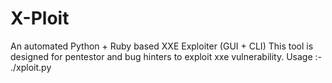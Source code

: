 # X-Ploit
An automated Python + Ruby based XXE Exploiter (GUI + CLI)
This tool is designed for pentestor and bug hinters to exploit xxe vulnerability.
Usage :-
./xploit.py
